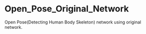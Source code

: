 # Open_Pose_Original_Network
Open Pose(Detecting Human Body Skeleton) network using original network.
